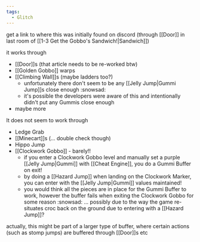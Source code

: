 ```yaml
---
tags:
  - Glitch
---
```

get a link to where this was initially found on discord (through [[Door]] in last room of [[1-3 Get the Gobbo's Sandwich!|Sandwich]])

it works through
- [[Door]]s (that article needs to be re-worked btw)
- [[Golden Gobbo]] warps
- [[Climbing Wall]]s (maybe ladders too?)
	- unfortunately there don't seem to be any [[Jelly Jump|Gummi Jump]]s close enough :snowsad:
	- it's possible the developers were aware of this and intentionally didn't put any Gummis close enough
- maybe more

It does not seem to work through
- Ledge Grab
- [[Minecart]]s (... double check though)
- Hippo Jump
- [[Clockwork Gobbo]] - barely!!
	- if you enter a Clockwork Gobbo level and manually set a purple [[Jelly Jump|Gummi]] with [[Cheat Engine]], you do a Gummi Buffer on exit!
	- by doing a [[Hazard Jump]] when landing on the Clockwork Marker, you can enter with the [[Jelly Jump|Gummi]] values maintained!
	- you would think all the pieces are in place for the Gummi Buffer to work, however the buffer fails when exiting the Clockwork Gobbo for some reason :snowsad: ...  possibly due to the way the game re-situates croc back on the ground due to entering with a [[Hazard Jump]]?

actually, this might be part of a larger type of buffer, where certain actions (such as stomp jumps) are buffered through [[Door]]s etc